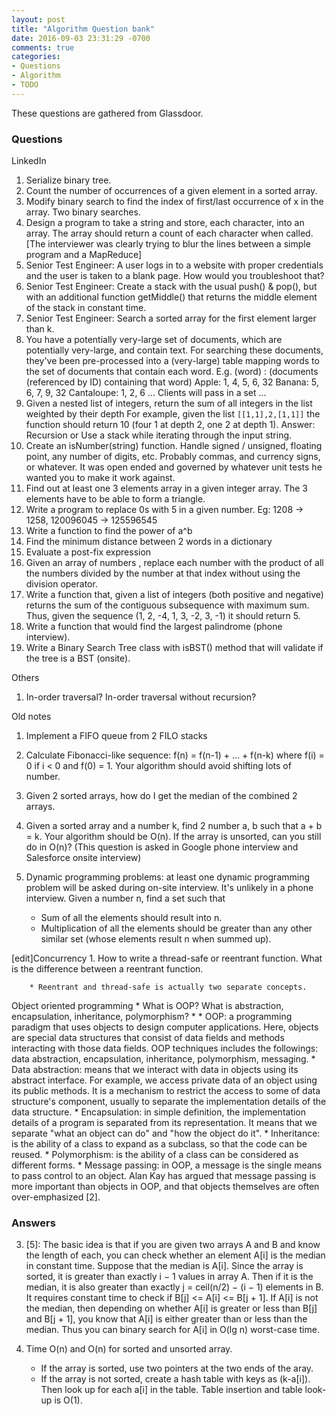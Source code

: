 ```yaml
---
layout: post
title: "Algorithm Question bank"
date: 2016-09-03 23:31:29 -0700
comments: true
categories: 
- Questions
- Algorithm
- TODO
---
```


These questions are gathered from Glassdoor.

<!--more-->

### Questions

LinkedIn

1. Serialize binary tree.
1. Count the number of occurrences of a given element in a sorted array.
1. Modify binary search to find the index of first/last occurrence of x in the array. Two binary searches. 
1. Design a program to take a string and store, each character, into an array. The array should return a count of each character when called. [The interviewer was clearly trying to blur the lines between a simple program and a MapReduce]
1. Senior Test Engineer: A user logs in to a website with proper credentials and the user is taken to a blank page. How would you troubleshoot that?  
1. Senior Test Engineer: Create a stack with the usual push() & pop(), but with an additional function getMiddle() that returns the middle element of the stack in constant time. 
1. Senior Test Engineer: Search a sorted array for the first element larger than k.
1. You have a potentially very-large set of documents, which are potentially very-large, and contain text. For searching these documents, they've been pre-processed into a (very-large) table mapping words to the set of documents that contain each word. E.g. (word) : (documents (referenced by ID) containing that word) Apple: 1, 4, 5, 6, 32 Banana: 5, 6, 7, 9, 32 Cantaloupe: 1, 2, 6 ... Clients will pass in a set ...  
1. Given a nested list of integers, return the sum of all integers in the list weighted by their depth For example, given the list `[[1,1],2,[1,1]]` the function should return 10 (four 1 at depth 2, one 2 at depth 1). Answer: Recursion or Use a stack while iterating through the input string.
1. Create an isNumber(string) function. Handle signed / unsigned, floating point, any number of digits, etc. Probably commas, and currency signs, or whatever. It was open ended and governed by whatever unit tests he wanted you to make it work against.
1. Find out at least one 3 elements array in a given integer array. The 3 elements have to be able to form a triangle.
1. Write a program to replace 0s with 5 in a given number. Eg: 1208 -> 1258, 120096045 -> 125596545  
1. Write a function to find the power of a^b
1. Find the minimum distance between 2 words in a dictionary
1. Evaluate a post-fix expression
1. Given an array of numbers , replace each number with the product of all the numbers divided by the number at that index without using the division operator.
1. Write a function that, given a list of integers (both positive and negative) returns the sum of the contiguous subsequence with maximum sum. Thus, given the sequence (1, 2, -4, 1, 3, -2, 3, -1) it should return 5.
1. Write a function that would find the largest palindrome (phone interview).
1. Write a Binary Search Tree class with isBST() method that will validate if the tree is a BST (onsite). 

Others

1. In-order traversal? In-order traversal without recursion?

Old notes

1) Implement a FIFO queue from 2 FILO stacks
2) Calculate Fibonacci-like sequence: f(n) = f(n-1) + … + f(n-k) where f(i) = 0 if i < 0 and f(0) = 1. Your algorithm should avoid shifting lots of number.
3) Given 2 sorted arrays, how do I get the median of the combined 2 arrays.
4) Given a sorted array and a number k, find 2 number a, b such that a + b = k. Your algorithm should be O(n). If the array is unsorted, can you still do in O(n)? (This question is asked in Google phone interview and Salesforce onsite interview)
5) Dynamic programming problems: at least one dynamic programming problem will be asked during on-site interview. It's unlikely in a phone interview.
Given a number n, find a set such that

	* Sum of all the elements should result into n.
	* Multiplication of all the elements should be greater than any other similar set (whose elements result n when summed up).

[edit]Concurrency
	1. How to write a thread-safe or reentrant function. What is the difference between a reentrant function.

		* Reentrant and thread-safe is actually two separate concepts.
Object oriented programming
	* What is OOP? What is abstraction, encapsulation, inheritance, polymorphism?
	* 
		* OOP: a programming paradigm that uses objects to design computer applications. Here, objects are special data structures that consist of data fields and methods interacting with those data fields. OOP techniques includes the followings: data abstraction, encapsulation, inheritance, polymorphism, messaging.
		* Data abstraction: means that we interact with data in objects using its abstract interface. For example, we access private data of an object using its public methods. It is a mechanism to restrict the access to some of data structure's component, usually to separate the implementation details of the data structure.
		* Encapsulation: in simple definition, the implementation details of a program is separated from its representation. It means that we separate "what an object can do" and "how the object do it".
		* Inheritance: is the ability of a class to expand as a subclass, so that the code can be reused.
		* Polymorphism: is the ability of a class can be considered as different forms.
		* Message passing: in OOP, a message is the single means to pass control to an object. Alan Kay has argued that message passing is more important than objects in OOP, and that objects themselves are often over-emphasized [2].



### Answers


3) [5]: The basic idea is that if you are given two arrays A and B and know the length of each, you can check whether an element A[i] is the median in constant time. Suppose that the median is A[i]. Since the array is sorted, it is greater than exactly i − 1 values in array A. Then if it is the median, it is also greater than exactly j = ceil(n/2) − (i − 1) elements in B. It requires constant time to check if B[j] <= A[i] <= B[j + 1]. If A[i] is not the median, then depending on whether A[i] is greater or less than B[j] and B[j + 1], you know that A[i] is either greater than or less than the median. Thus you can binary search for A[i] in O(lg n) worst-case time.
4) Time O(n) and O(n) for sorted and unsorted array.

	* If the array is sorted, use two pointers at the two ends of the aray.
	* If the array is not sorted, create a hash table with keys as (k-a[i]). Then look up for each a[i] in the table. Table insertion and table look-up is O(1).
